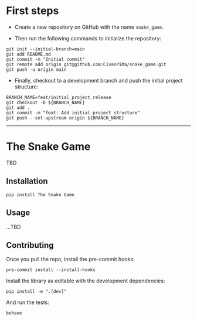 # First steps

- Create a new repository on GitHub with the name `snake_game`.

- Then run the following commands to initialize the repository:

```shell
git init --initial-branch=main
git add README.md
git commit -m "Initial commit"
git remote add origin git@github.com:CIvanPiMa/snake_game.git
git push -u origin main
```

- Finally, checkout to a development branch and push the initial project structure:

```shell
BRANCH_NAME=feat/initial_project_release
git checkout -b ${BRANCH_NAME}
git add .
git commit -m "feat: Add initial project structure"
git push --set-upstream origin ${BRANCH_NAME}
```

---

# The Snake Game

TBD

## Installation

```shell
pip install The Snake Game
```

## Usage

...TBD

## Contributing

Once you pull the repo, install the pre-commit hooks:

```shell
pre-commit install --install-hooks
```

Install the library as editable with the development dependencies:

```shell
pip install -e ".[dev]"
```

And run the tests:
```shell
behave
```